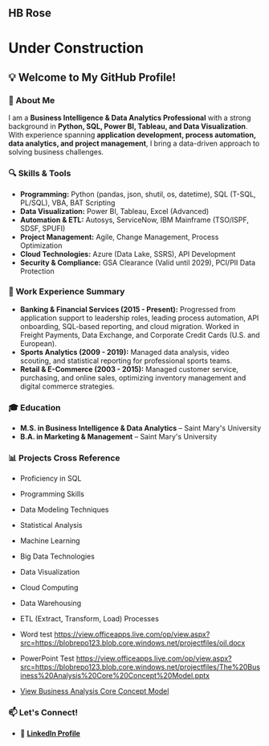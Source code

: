 ## HB Rose

# **Under Construction**

## 💡 Welcome to My GitHub Profile!

### 👋 About Me

I am a **Business Intelligence & Data Analytics Professional** with a strong background in **Python, SQL, Power BI, Tableau, and Data Visualization**. With experience spanning **application development, process automation, data analytics, and project management**, I bring a data-driven approach to solving business challenges.

### 🔍 Skills & Tools

- **Programming:** Python (pandas, json, shutil, os, datetime), SQL (T-SQL, PL/SQL), VBA, BAT Scripting
- **Data Visualization:** Power BI, Tableau, Excel (Advanced)
- **Automation & ETL:** Autosys, ServiceNow, IBM Mainframe (TSO/ISPF, SDSF, SPUFI)
- **Project Management:** Agile, Change Management, Process Optimization
- **Cloud Technologies:** Azure (Data Lake, SSRS), API Development
- **Security & Compliance:** GSA Clearance (Valid until 2029), PCI/PII Data Protection

### 🚀 Work Experience Summary

- **Banking & Financial Services (2015 - Present):** Progressed from application support to leadership roles, leading process automation, API onboarding, SQL-based reporting, and cloud migration. Worked in Freight Payments, Data Exchange, and Corporate Credit Cards (U.S. and European).
- **Sports Analytics (2009 - 2019):** Managed data analysis, video scouting, and statistical reporting for professional sports teams.
- **Retail & E-Commerce (2003 - 2015):** Managed customer service, purchasing, and online sales, optimizing inventory management and digital commerce strategies.

### 🎓 Education

- **M.S. in Business Intelligence & Data Analytics** – Saint Mary's University
- **B.A. in Marketing & Management** – Saint Mary's University

### 📊 Projects Cross Reference

- Proficiency in SQL
- Programming Skills
- Data Modeling Techniques
- Statistical Analysis
- Machine Learning
- Big Data Technologies
- Data Visualization
- Cloud Computing
- Data Warehousing
- ETL (Extract, Transform, Load) Processes

- Word test https://view.officeapps.live.com/op/view.aspx?src=https://blobrepo123.blob.core.windows.net/projectfiles/oil.docx
- PowerPoint Test https://view.officeapps.live.com/op/view.aspx?src=https://blobrepo123.blob.core.windows.net/projectfiles/The%20Business%20Analysis%20Core%20Concept%20Model.pptx
- [View Business Analysis Core Concept Model](https://view.officeapps.live.com/op/view.aspx?src=https://blobrepo123.blob.core.windows.net/projectfiles/The%20Business%20Analysis%20Core%20Concept%20Model.pptx)



### 📫 Let's Connect!

- 💼 **[LinkedIn Profile](https://www.linkedin.com/in/hjalmaar-rose-23a20851/)**
